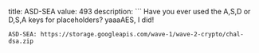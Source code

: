title: ASD-SEA
value: 493
description: ```
Have you ever used the A,S,D or D,S,A keys for placeholders? yaaaAES, I did!
```
ASD-SEA: https://storage.googleapis.com/wave-1/wave-2-crypto/chal-dsa.zip